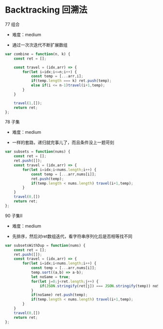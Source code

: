 <!--
 * @LastEditors: panda_liu
 * @LastEditTime: 2020-07-31 23:13:39
 * @FilePath: \yangbao-2019-developc:\Users\23163\Desktop\web\leetcode\5.Backtracking.md
 * @Description: add some description
--> 
# Backtracking 回溯法

77 组合

- 难度：medium

- 通过一次次迭代不断扩展数组

``` js
var combine = function(n, k) {
    const ret = [];

    const travel = (idx,arr) => {
        for(let i=idx;i<=n;i++) {
            const temp = [...arr,i];
            if(temp.length === k) ret.push(temp);
            else if(i <= n-1)travel(i+1,temp);
        }
    }

    travel(1,[]);
    return ret;
};
```

78 子集

- 难度：medium

- 一样的套路，递归就完事儿了，而且条件没上一题苛刻

``` js
var subsets = function(nums) {
    const ret = [];
    ret.push([]);
    const travel = (idx,arr) => {
        for(let i=idx;i<nums.length;i++) {
            const temp = [...arr,nums[i]];
            ret.push(temp);
            if(temp.length < nums.length) travel(i+1,temp);
        }
    }
    travel(0,[])
    return ret;
};
```

90 子集II

- 难度：medium

- 先排序，然后对ret数组迭代，看字符串序列化后是否相等找不同

``` js
var subsetsWithDup = function(nums) {
    const ret = [];
    ret.push([]);
    const travel = (idx,arr) => {
        for(let i=idx;i<nums.length;i++) {
            const temp = [...arr,nums[i]];
            temp.sort((a,b) => a-b);
            let noSame = true;
            for(let j=0;j<ret.length;j++) {
                if(JSON.stringify(ret[j]) === JSON.stringify(temp)) noSame = false;
            }
            if(noSame) ret.push(temp);
            if(temp.length < nums.length) travel(i+1,temp);
        }
    }
    travel(0,[])
    return ret;
};
```